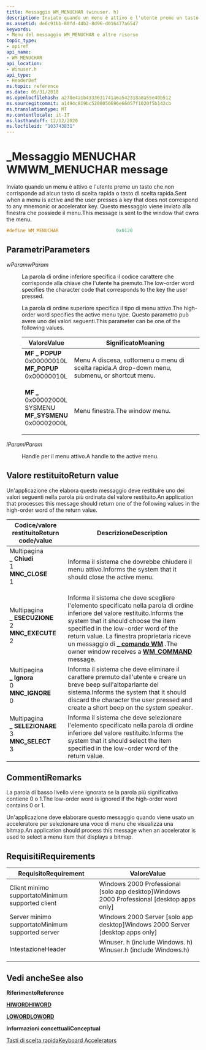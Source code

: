 ```yaml
---
title: Messaggio WM_MENUCHAR (winuser. h)
description: Inviato quando un menu è attivo e l'utente preme un tasto che non corrisponde ad alcun tasto di scelta rapida o tasto di scelta rapida. Questo messaggio viene inviato alla finestra che possiede il menu.
ms.assetid: de6c91bb-80fd-44b2-8d96-d016477a6547
keywords:
- Menu del messaggio WM_MENUCHAR e altre risorse
topic_type:
- apiref
api_name:
- WM_MENUCHAR
api_location:
- Winuser.h
api_type:
- HeaderDef
ms.topic: reference
ms.date: 05/31/2018
ms.openlocfilehash: a278e4a1b4333631741a6a542318a8a55e40b512
ms.sourcegitcommit: a1494c819bc5200050696e66057f1020f5b142cb
ms.translationtype: MT
ms.contentlocale: it-IT
ms.lasthandoff: 12/12/2020
ms.locfileid: "103743831"
---
```

# <a name="wm_menuchar-message"></a><span data-ttu-id="90dae-105">\_Messaggio MENUCHAR WM</span><span class="sxs-lookup"><span data-stu-id="90dae-105">WM\_MENUCHAR message</span></span>

<span data-ttu-id="90dae-106">Inviato quando un menu è attivo e l'utente preme un tasto che non corrisponde ad alcun tasto di scelta rapida o tasto di scelta rapida.</span><span class="sxs-lookup"><span data-stu-id="90dae-106">Sent when a menu is active and the user presses a key that does not correspond to any mnemonic or accelerator key.</span></span> <span data-ttu-id="90dae-107">Questo messaggio viene inviato alla finestra che possiede il menu.</span><span class="sxs-lookup"><span data-stu-id="90dae-107">This message is sent to the window that owns the menu.</span></span>


```C++
#define WM_MENUCHAR                     0x0120
```



## <a name="parameters"></a><span data-ttu-id="90dae-108">Parametri</span><span class="sxs-lookup"><span data-stu-id="90dae-108">Parameters</span></span>

<dl> <dt>

<span data-ttu-id="90dae-109">*wParam*</span><span class="sxs-lookup"><span data-stu-id="90dae-109">*wParam*</span></span> 
</dt> <dd>

<span data-ttu-id="90dae-110">La parola di ordine inferiore specifica il codice carattere che corrisponde alla chiave che l'utente ha premuto.</span><span class="sxs-lookup"><span data-stu-id="90dae-110">The low-order word specifies the character code that corresponds to the key the user pressed.</span></span>

<span data-ttu-id="90dae-111">La parola di ordine superiore specifica il tipo di menu attivo.</span><span class="sxs-lookup"><span data-stu-id="90dae-111">The high-order word specifies the active menu type.</span></span> <span data-ttu-id="90dae-112">Questo parametro può avere uno dei valori seguenti.</span><span class="sxs-lookup"><span data-stu-id="90dae-112">This parameter can be one of the following values.</span></span>



| <span data-ttu-id="90dae-113">Valore</span><span class="sxs-lookup"><span data-stu-id="90dae-113">Value</span></span>                                                                                                                                                                                                                 | <span data-ttu-id="90dae-114">Significato</span><span class="sxs-lookup"><span data-stu-id="90dae-114">Meaning</span></span>                                                 |
|-----------------------------------------------------------------------------------------------------------------------------------------------------------------------------------------------------------------------|---------------------------------------------------------|
| <span id="MF_POPUP"></span><span id="mf_popup"></span><dl> <span data-ttu-id="90dae-115"><dt>**MF \_ POPUP**</dt> <dt>0x00000010L</dt></span><span class="sxs-lookup"><span data-stu-id="90dae-115"><dt>**MF\_POPUP**</dt> <dt>0x00000010L</dt></span></span> </dl>       | <span data-ttu-id="90dae-116">Menu A discesa, sottomenu o menu di scelta rapida.</span><span class="sxs-lookup"><span data-stu-id="90dae-116">A drop-down menu, submenu, or shortcut menu.</span></span><br/> |
| <span id="MF_SYSMENU"></span><span id="mf_sysmenu"></span><dl> <span data-ttu-id="90dae-117"><dt>**MF \_**</dt> <dt>0x00002000L</dt> SYSMENU</span><span class="sxs-lookup"><span data-stu-id="90dae-117"><dt>**MF\_SYSMENU**</dt> <dt>0x00002000L</dt></span></span> </dl> | <span data-ttu-id="90dae-118">Menu finestra.</span><span class="sxs-lookup"><span data-stu-id="90dae-118">The window menu.</span></span><br/>                             |



 

</dd> <dt>

<span data-ttu-id="90dae-119">*lParam*</span><span class="sxs-lookup"><span data-stu-id="90dae-119">*lParam*</span></span> 
</dt> <dd>

<span data-ttu-id="90dae-120">Handle per il menu attivo.</span><span class="sxs-lookup"><span data-stu-id="90dae-120">A handle to the active menu.</span></span>

</dd> </dl>

## <a name="return-value"></a><span data-ttu-id="90dae-121">Valore restituito</span><span class="sxs-lookup"><span data-stu-id="90dae-121">Return value</span></span>

<span data-ttu-id="90dae-122">Un'applicazione che elabora questo messaggio deve restituire uno dei valori seguenti nella parola più ordinata del valore restituito.</span><span class="sxs-lookup"><span data-stu-id="90dae-122">An application that processes this message should return one of the following values in the high-order word of the return value.</span></span>



| <span data-ttu-id="90dae-123">Codice/valore restituito</span><span class="sxs-lookup"><span data-stu-id="90dae-123">Return code/value</span></span>                                                                                                                                  | <span data-ttu-id="90dae-124">Descrizione</span><span class="sxs-lookup"><span data-stu-id="90dae-124">Description</span></span>                                                                                                                                                                              |
|----------------------------------------------------------------------------------------------------------------------------------------------------|------------------------------------------------------------------------------------------------------------------------------------------------------------------------------------------|
| <dl> <span data-ttu-id="90dae-125">Multipagina <dt>**\_ Chiudi**</dt> <dt>1</dt></span><span class="sxs-lookup"><span data-stu-id="90dae-125"><dt>**MNC\_CLOSE**</dt> <dt>1</dt></span></span> </dl>   | <span data-ttu-id="90dae-126">Informa il sistema che dovrebbe chiudere il menu attivo.</span><span class="sxs-lookup"><span data-stu-id="90dae-126">Informs the system that it should close the active menu.</span></span><br/>                                                                                                                      |
| <dl> <span data-ttu-id="90dae-127">Multipagina <dt>**\_ ESECUZIONE**</dt> <dt>2</dt></span><span class="sxs-lookup"><span data-stu-id="90dae-127"><dt>**MNC\_EXECUTE**</dt> <dt>2</dt></span></span> </dl> | <span data-ttu-id="90dae-128">Informa il sistema che deve scegliere l'elemento specificato nella parola di ordine inferiore del valore restituito.</span><span class="sxs-lookup"><span data-stu-id="90dae-128">Informs the system that it should choose the item specified in the low-order word of the return value.</span></span> <span data-ttu-id="90dae-129">La finestra proprietaria riceve un messaggio di [**\_ comando WM**](wm-command.md) .</span><span class="sxs-lookup"><span data-stu-id="90dae-129">The owner window receives a [**WM\_COMMAND**](wm-command.md) message.</span></span><br/> |
| <dl> <span data-ttu-id="90dae-130">Multipagina <dt>**\_ Ignora**</dt> <dt>0</dt></span><span class="sxs-lookup"><span data-stu-id="90dae-130"><dt>**MNC\_IGNORE**</dt> <dt>0</dt></span></span> </dl>  | <span data-ttu-id="90dae-131">Informa il sistema che deve eliminare il carattere premuto dall'utente e creare un breve beep sull'altoparlante del sistema.</span><span class="sxs-lookup"><span data-stu-id="90dae-131">Informs the system that it should discard the character the user pressed and create a short beep on the system speaker.</span></span><br/>                                                       |
| <dl> <span data-ttu-id="90dae-132">Multipagina <dt>**\_ SELEZIONARE**</dt> <dt>3</dt></span><span class="sxs-lookup"><span data-stu-id="90dae-132"><dt>**MNC\_SELECT**</dt> <dt>3</dt></span></span> </dl>  | <span data-ttu-id="90dae-133">Informa il sistema che deve selezionare l'elemento specificato nella parola di ordine inferiore del valore restituito.</span><span class="sxs-lookup"><span data-stu-id="90dae-133">Informs the system that it should select the item specified in the low-order word of the return value.</span></span> <br/>                                                                       |



 

## <a name="remarks"></a><span data-ttu-id="90dae-134">Commenti</span><span class="sxs-lookup"><span data-stu-id="90dae-134">Remarks</span></span>

<span data-ttu-id="90dae-135">La parola di basso livello viene ignorata se la parola più significativa contiene 0 o 1.</span><span class="sxs-lookup"><span data-stu-id="90dae-135">The low-order word is ignored if the high-order word contains 0 or 1.</span></span>

<span data-ttu-id="90dae-136">Un'applicazione deve elaborare questo messaggio quando viene usato un acceleratore per selezionare una voce di menu che visualizza una bitmap.</span><span class="sxs-lookup"><span data-stu-id="90dae-136">An application should process this message when an accelerator is used to select a menu item that displays a bitmap.</span></span>

## <a name="requirements"></a><span data-ttu-id="90dae-137">Requisiti</span><span class="sxs-lookup"><span data-stu-id="90dae-137">Requirements</span></span>



| <span data-ttu-id="90dae-138">Requisito</span><span class="sxs-lookup"><span data-stu-id="90dae-138">Requirement</span></span> | <span data-ttu-id="90dae-139">Valore</span><span class="sxs-lookup"><span data-stu-id="90dae-139">Value</span></span> |
|-------------------------------------|----------------------------------------------------------------------------------------------------------|
| <span data-ttu-id="90dae-140">Client minimo supportato</span><span class="sxs-lookup"><span data-stu-id="90dae-140">Minimum supported client</span></span><br/> | <span data-ttu-id="90dae-141">Windows 2000 Professional \[solo app desktop\]</span><span class="sxs-lookup"><span data-stu-id="90dae-141">Windows 2000 Professional \[desktop apps only\]</span></span><br/>                                               |
| <span data-ttu-id="90dae-142">Server minimo supportato</span><span class="sxs-lookup"><span data-stu-id="90dae-142">Minimum supported server</span></span><br/> | <span data-ttu-id="90dae-143">Windows 2000 Server \[solo app desktop\]</span><span class="sxs-lookup"><span data-stu-id="90dae-143">Windows 2000 Server \[desktop apps only\]</span></span><br/>                                                     |
| <span data-ttu-id="90dae-144">Intestazione</span><span class="sxs-lookup"><span data-stu-id="90dae-144">Header</span></span><br/>                   | <dl> <span data-ttu-id="90dae-145"><dt>Winuser. h (include Windows. h)</dt></span><span class="sxs-lookup"><span data-stu-id="90dae-145"><dt>Winuser.h (include Windows.h)</dt></span></span> </dl> |



## <a name="see-also"></a><span data-ttu-id="90dae-146">Vedi anche</span><span class="sxs-lookup"><span data-stu-id="90dae-146">See also</span></span>

<dl> <dt>

<span data-ttu-id="90dae-147">**Riferimento**</span><span class="sxs-lookup"><span data-stu-id="90dae-147">**Reference**</span></span>
</dt> <dt>

<span data-ttu-id="90dae-148">[**HIWORD**](/previous-versions/windows/desktop/legacy/ms632657(v=vs.85))</span><span class="sxs-lookup"><span data-stu-id="90dae-148">[**HIWORD**](/previous-versions/windows/desktop/legacy/ms632657(v=vs.85))</span></span>
</dt> <dt>

<span data-ttu-id="90dae-149">[**LOWORD**](/previous-versions/windows/desktop/legacy/ms632659(v=vs.85))</span><span class="sxs-lookup"><span data-stu-id="90dae-149">[**LOWORD**](/previous-versions/windows/desktop/legacy/ms632659(v=vs.85))</span></span>
</dt> <dt>

<span data-ttu-id="90dae-150">**Informazioni concettuali**</span><span class="sxs-lookup"><span data-stu-id="90dae-150">**Conceptual**</span></span>
</dt> <dt>

[<span data-ttu-id="90dae-151">Tasti di scelta rapida</span><span class="sxs-lookup"><span data-stu-id="90dae-151">Keyboard Accelerators</span></span>](keyboard-accelerators.md)
</dt> </dl>

 

